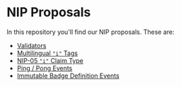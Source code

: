 <!-- markdownlint-enable -->
<!-- markdownlint-disable MD013 -->

# NIP Proposals

In this repository you'll find our NIP proposals.
These are:

- [Validators](validators.md)
- [Multilingual `"i"` Tags](multilingual.md)
- [NIP-05 `"i"` Claim Type](nip05-identity.md)
- [Ping / Pong Events](ping-pong.md)
- [Immutable Badge Definition Events](immutable-badges.md)
